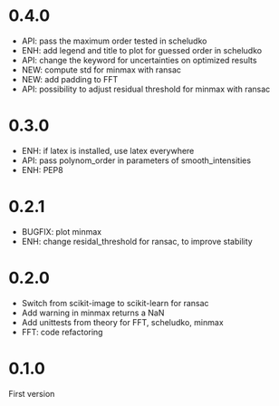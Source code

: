 
# 0.4.0

* API: pass the maximum order tested in scheludko
* ENH: add legend and title to plot for guessed order in scheludko
* API: change the keyword for uncertainties on optimized results
* NEW: compute std for minmax with ransac
* NEW: add padding to FFT
* API: possibility to adjust residual threshold for minmax with ransac

# 0.3.0

* ENH: if latex is installed, use latex everywhere
* API: pass polynom_order in parameters of smooth_intensities
* ENH: PEP8

# 0.2.1

* BUGFIX: plot minmax
* ENH: change residal_threshold for ransac, to improve stability


# 0.2.0

* Switch from scikit-image to scikit-learn for ransac
* Add warning in minmax returns a NaN
* Add unittests from theory for FFT, scheludko, minmax
* FFT: code refactoring


# 0.1.0

First version
